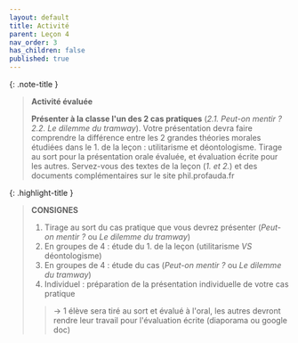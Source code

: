 ```yaml
---
layout: default
title: Activité
parent: Leçon 4
nav_order: 3
has_children: false
published: true
---
```


{: .note-title }
>**Activité évaluée**
>
>**Présenter à la classe l'un des 2 cas pratiques** (*2.1. Peut-on mentir ? 2.2. Le dilemme du tramway*). Votre présentation devra faire comprendre la différence entre les 2 grandes théories morales étudiées dans le 1. de la leçon : utilitarisme et déontologisme. Tirage au sort pour la présentation orale évaluée, et évaluation écrite pour les autres. Servez-vous des textes de la leçon (*1. et 2.*) et des documents complémentaires sur le site phil.profauda.fr

{: .highlight-title }
> **CONSIGNES**
>
> 1. Tirage au sort du cas pratique que vous devrez présenter (*Peut-on mentir ?* ou *Le dilemme du tramway*)
> 2. En groupes de 4 : étude du 1. de la leçon (utilitarisme *VS* déontologisme)
> 2. En groupes de 4 : étude du cas (*Peut-on mentir ?* ou *Le dilemme du tramway*)
> 4. Individuel : préparation de la présentation individuelle de votre cas pratique
>> -> 1 élève sera tiré au sort et évalué à l'oral, les autres devront rendre leur travail pour l'évaluation écrite (diaporama ou google doc)

